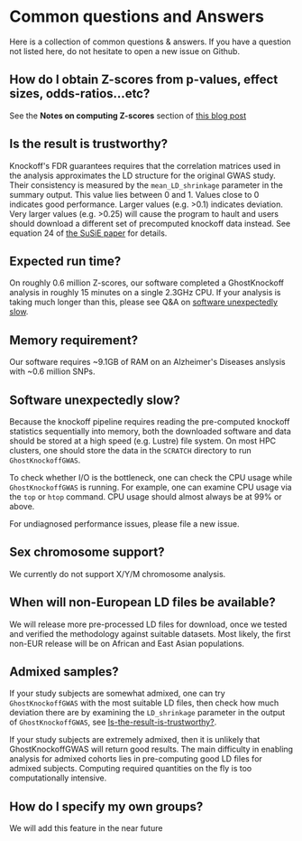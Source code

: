 
# Common questions and Answers

Here is a collection of common questions & answers. If you have a question not listed here, do not hesitate to open a new issue on Github. 

## How do I obtain Z-scores from p-values, effect sizes, odds-ratios...etc?

See the **Notes on computing Z-scores** section of [this blog post](https://huwenboshi.github.io/data%20management/2017/11/23/tips-for-formatting-gwas-summary-stats.html)


## Is the result is trustworthy?

Knockoff's FDR guarantees requires that the correlation matrices used in the analysis approximates the LD structure for the original GWAS study. Their consistency is measured by the `mean_LD_shrinkage` parameter in the summary output. This value lies between 0 and 1. Values close to 0 indicates good performance. Larger values (e.g. >0.1) indicates deviation. Very larger values (e.g. >0.25) will cause the program to hault and users should download a different set of precomputed knockoff data instead. See equation 24 of [the SuSiE paper](https://journals.plos.org/plosgenetics/article?id=10.1371/journal.pgen.1010299) for details. 

## Expected run time? 

On roughly 0.6 million Z-scores, our software completed a GhostKnockoff analysis in roughly 15 minutes on a single 2.3GHz CPU. If your analysis is taking much longer than this, please see Q&A on [software unexpectedly slow](https://biona001.github.io/GhostKnockoffGWAS/dev/man/FAQ/#Software-unexpectedly-slow?).

## Memory requirement?

Our software requires ~9.1GB of RAM on an Alzheimer's Diseases anslysis with ~0.6 million SNPs. 

## Software unexpectedly slow?

Because the knockoff pipeline requires reading the pre-computed knockoff statistics sequentially into memory, both the downloaded software and data should be stored at a high speed (e.g. Lustre) file system. On most HPC clusters, one should store the data in the `SCRATCH` directory to run `GhostKnockoffGWAS`. 

To check whether I/O is the bottleneck, one can check the CPU usage while `GhostKnockoffGWAS` is running. For example, one can examine CPU usage via the `top` or `htop` command. CPU usage should almost always be at 99% or above.  

For undiagnosed performance issues, please file a new issue. 

## Sex chromosome support?

We currently do not support X/Y/M chromosome analysis.

## When will non-European LD files be available?

We will release more pre-processed LD files for download, once we tested and verified the methodology against suitable datasets. Most likely, the first non-EUR release will be on African and East Asian populations. 

## Admixed samples?

If your study subjects are somewhat admixed, one can try `GhostKnockoffGWAS` with the most suitable LD files, then check how much deviation there are by examining the `LD_shrinkage` parameter in the output of `GhostKnockoffGWAS`, see [Is-the-result-is-trustworthy?](https://biona001.github.io/GhostKnockoffGWAS/dev/man/FAQ/#Is-the-result-is-trustworthy?).

If your study subjects are extremely admixed, then it is unlikely that GhostKnockoffGWAS will return good results. The main difficulty in enabling analysis for admixed cohorts lies in pre-computing good LD files for admixed subjects. Computing required quantities on the fly is too computationally intensive. 

## How do I specify my own groups?

We will add this feature in the near future
